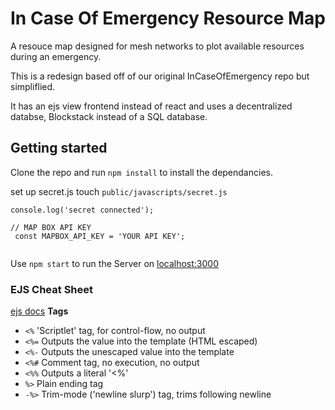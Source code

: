 # In Case Of Emergency Resource Map
A resouce map designed for mesh networks to plot available resources during an emergency.

This is a redesign based off of our original InCaseOfEmergency repo but simpliflied.

It has an ejs view frontend instead of react and uses a decentralized databse, Blockstack instead of a SQL database.

## Getting started

Clone the repo and run `npm install` to install the dependancies.

set up secret.js
touch `public/javascripts/secret.js`

```
console.log('secret connected');

// MAP BOX API KEY
 const MAPBOX_API_KEY = 'YOUR API KEY';
 
```

Use `npm start` to run the Server on [localhost:3000](localhost:3000)

### EJS Cheat Sheet
  [ejs docs](http://ejs.co/)
__Tags__

  *  `<%` 'Scriptlet' tag, for control-flow, no output
  *  `<%=` Outputs the value into the template (HTML escaped)
  *  `<%-` Outputs the unescaped value into the template
  *  `<%#` Comment tag, no execution, no output
  *  `<%%` Outputs a literal '<%'
  *  `%>` Plain ending tag
  *  `-%>` Trim-mode ('newline slurp') tag, trims following newline
